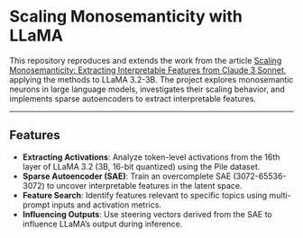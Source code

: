 # Scaling Monosemanticity with LLaMA

This repository reproduces and extends the work from the article [Scaling Monosemanticity: Extracting Interpretable Features from Claude 3 Sonnet](https://transformer-circuits.pub/2024/scaling-monosemanticity/index.html), applying the methods to LLaMA 3.2-3B. The project explores monosemantic neurons in large language models, investigates their scaling behavior, and implements sparse autoencoders to extract interpretable features.

---

## Features

- **Extracting Activations**: Analyze token-level activations from the 16th layer of LLaMA 3.2 (3B, 16-bit quantized) using the Pile dataset.
- **Sparse Autoencoder (SAE)**: Train an overcomplete SAE (3072-65536-3072) to uncover interpretable features in the latent space.
- **Feature Search**: Identify features relevant to specific topics using multi-prompt inputs and activation metrics.
- **Influencing Outputs**: Use steering vectors derived from the SAE to influence LLaMA’s output during inference.
